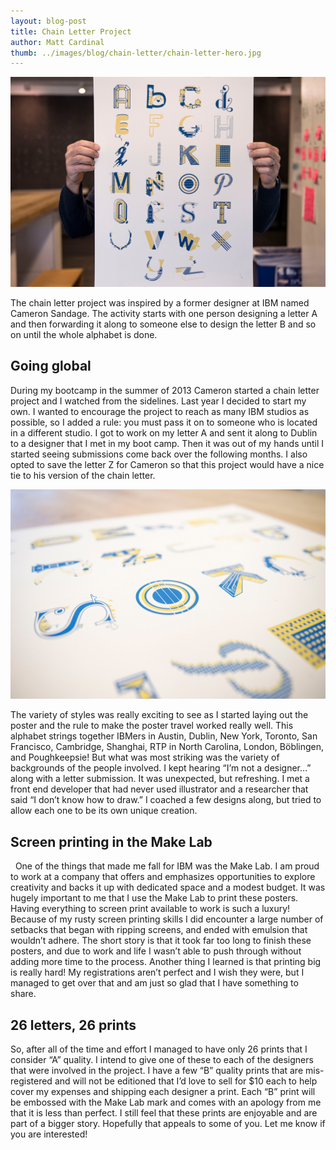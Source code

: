 ```yaml
---
layout: blog-post
title: Chain Letter Project
author: Matt Cardinal
thumb: ../images/blog/chain-letter/chain-letter-hero.jpg
---
```


![Chain letter full poster](../images/blog/chain-letter/chain-letter-hero.jpg)

The chain letter project was inspired by a former designer at IBM named Cameron Sandage. The activity starts with one person designing a letter A and then forwarding it along to someone else to design the letter B and so on until the whole alphabet is done.

## Going global

During my bootcamp in the summer of 2013 Cameron started a chain letter project and I watched from the sidelines. Last year I decided to start my own. I wanted to encourage the project to reach as many IBM studios as possible, so I added a rule: you must pass it on to someone who is located in a different studio. I got to work on my letter A and sent it along to Dublin to a designer that I met in my boot camp. Then it was out of my hands until I started seeing submissions come back over the following months. I also opted to save the letter Z for Cameron so that this project would have a nice tie to his version of the chain letter.

![Chain letter poster detail](../images/blog/chain-letter/chain-letter-detail-1.jpg)

The variety of styles was really exciting to see as I started laying out the poster and the rule to make the poster travel worked really well. This alphabet strings together IBMers in Austin, Dublin, New York, Toronto, San Francisco, Cambridge, Shanghai, RTP in North Carolina, London, Böblingen, and Poughkeepsie! But what was most striking was the variety of backgrounds of the people involved. I kept hearing “I’m not a designer…” along with a letter submission. It was unexpected, but refreshing. I met a front end developer that had never used illustrator and a researcher that said “I don’t know how to draw.” I coached a few designs along, but tried to allow each one to be its own unique creation.

## Screen printing in the Make Lab

  One of the things that made me fall for IBM was the Make Lab. I am proud to work at a company that offers and emphasizes opportunities to explore creativity and backs it up with dedicated space and a modest budget. It was hugely important to me that I use the Make Lab to print these posters. Having everything to screen print available to work is such a luxury! Because of my rusty screen printing skills I did encounter a large number of setbacks that began with ripping screens, and ended with emulsion that wouldn’t adhere. The short story is that it took far too long to finish these posters, and due to work and life I wasn’t able to push through without adding more time to the process. Another thing I learned is that printing big is really hard! My registrations aren’t perfect and I wish they were, but I managed to get over that and am just so glad that I have something to share.

## 26 letters, 26 prints

So, after all of the time and effort I managed to have only 26 prints that I consider “A” quality. I intend to give one of these to each of the designers that were involved in the project. I have a few “B” quality prints that are mis-registered and will not be editioned that I’d love to sell for $10 each to help cover my expenses and shipping each designer a print. Each “B” print will be embossed with the Make Lab mark and comes with an apology from me that it is less than perfect. I still feel that these prints are enjoyable and are part of a bigger story. Hopefully that appeals to some of you. Let me know if you are interested!
